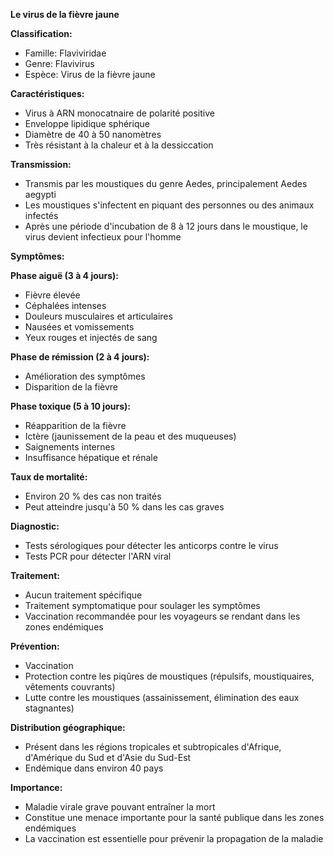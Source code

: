 **Le virus de la fièvre jaune**

**Classification:**

* Famille: Flaviviridae
* Genre: Flavivirus
* Espèce: Virus de la fièvre jaune

**Caractéristiques:**

* Virus à ARN monocatnaire de polarité positive
* Enveloppe lipidique sphérique
* Diamètre de 40 à 50 nanomètres
* Très résistant à la chaleur et à la dessiccation

**Transmission:**

* Transmis par les moustiques du genre Aedes, principalement Aedes aegypti
* Les moustiques s'infectent en piquant des personnes ou des animaux infectés
* Après une période d'incubation de 8 à 12 jours dans le moustique, le virus devient infectieux pour l'homme

**Symptômes:**

**Phase aiguë (3 à 4 jours):**

* Fièvre élevée
* Céphalées intenses
* Douleurs musculaires et articulaires
* Nausées et vomissements
* Yeux rouges et injectés de sang

**Phase de rémission (2 à 4 jours):**

* Amélioration des symptômes
* Disparition de la fièvre

**Phase toxique (5 à 10 jours):**

* Réapparition de la fièvre
* Ictère (jaunissement de la peau et des muqueuses)
* Saignements internes
* Insuffisance hépatique et rénale

**Taux de mortalité:**

* Environ 20 % des cas non traités
* Peut atteindre jusqu'à 50 % dans les cas graves

**Diagnostic:**

* Tests sérologiques pour détecter les anticorps contre le virus
* Tests PCR pour détecter l'ARN viral

**Traitement:**

* Aucun traitement spécifique
* Traitement symptomatique pour soulager les symptômes
* Vaccination recommandée pour les voyageurs se rendant dans les zones endémiques

**Prévention:**

* Vaccination
* Protection contre les piqûres de moustiques (répulsifs, moustiquaires, vêtements couvrants)
* Lutte contre les moustiques (assainissement, élimination des eaux stagnantes)

**Distribution géographique:**

* Présent dans les régions tropicales et subtropicales d'Afrique, d'Amérique du Sud et d'Asie du Sud-Est
* Endémique dans environ 40 pays

**Importance:**

* Maladie virale grave pouvant entraîner la mort
* Constitue une menace importante pour la santé publique dans les zones endémiques
* La vaccination est essentielle pour prévenir la propagation de la maladie